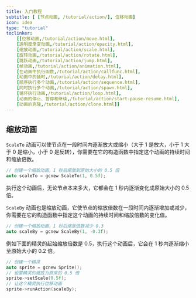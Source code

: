 ```yaml
---
title: 入门教程
subtitle: [ [节点动画, /tutorial/action/], 位移动画]
icon: idea
type: "tutorial"
toclinker: 
    [[位移动画,/tutorial/action/move.html],
    [透明度渐变动画,/tutorial/action/opacity.html],
    [缩放动画,/tutorial/action/scale.html],
    [旋转动画,/tutorial/action/rotate.html],
    [跳跃动画,/tutorial/action/jump.html],
    [帧动画,/tutorial/action/animation.html],
    [在动画中执行函数,/tutorial/action/callfunc.html],
    [动画中的延时,/tutorial/action/delay.html],
    [顺序执行多个动画,/tutorial/action/sequence.html],
    [同时执行多个动画,/tutorial/action/spawn.html],
    [循环执行动画,/tutorial/action/loop.html],
    [动画的停止、暂停和继续,/tutorial/action/start-pause-resume.html],
    [动画的克隆,/tutorial/action/clone.html]]
---
```

## 缩放动画

`ScaleTo` 动画可以使节点在一段时间内逐渐放大或缩小（大于 1 是放大，小于 1 大于 0 是缩小，小于 0 是反转），你需要在它的构造函数中指定这个动画的持续时间和缩放倍数。

```cpp
// 创建一个缩放动画，1 秒后缩放到原始大小的 0.5 倍
auto scaleTo = gcnew ScaleTo(1, 0.5f);
```

执行这个动画后，无论节点本来多大，它都会在 1 秒内逐渐变化成原始大小的 0.5 倍。

`ScaleBy` 动画也是缩放动画，它使节点的缩放倍数在一段时间内逐渐增加或减少，你需要在它的构造函数中指定这个动画的持续时间和缩放倍数的变化值。

```cpp
// 创建一个缩放动画，1 秒后缩放倍数减少 0.3
auto scaleBy = gcnew ScaleBy(1, -0.3f);
```

例如下面的精灵的起始缩放倍数是 0.5，执行这个动画后，它会在 1 秒内逐渐缩小至原始大小的 0.2 倍。

```cpp
// 创建一个精灵
auto sprite = gcnew Sprite();
// 设置精灵的缩放为原来的 0.5 倍
sprite->setScale(0.5f);
// 让这个精灵执行位移动画
sprite->runAction(scaleBy);
```